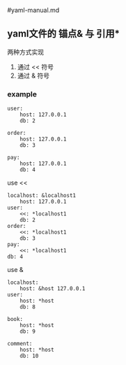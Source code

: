 #yaml-manual.md

## yaml文件的 锚点& 与 引用*

两种方式实现
1. 通过 << 符号
2. 通过 & 符号

### example 

	user:
		host: 127.0.0.1
		db: 2
		
	order:
		host: 127.0.0.1
		db: 3
		
	pay:
		host: 127.0.0.1
		db: 4

use <<

	localhost: &localhost1
		host: 127.0.0.1
	user:
		<<: *localhost1
		db: 2
	order:
		<<: *localhost1
		db: 3
	pay:
		<<: *localhost1
	db: 4

use & 

	localhost: 
		host: &host 127.0.0.1
	user:
		host: *host
		db: 8
		
	book:
		host: *host
		db: 9
		
	comment:
		host: *host
		db: 10

